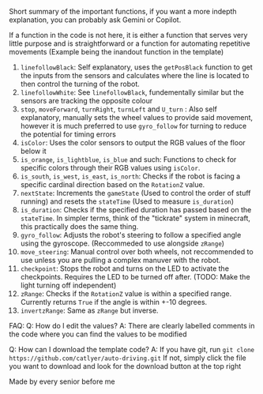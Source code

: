 Short summary of the important functions, if you want a more indepth explanation, you can probably ask Gemini or Copilot.

If a function in the code is not here, it is either a function that serves very little purpose and is straightforward or a function for automating repetitive movements (Example being the inandout function in the template)

1. `linefollowBlack`: Self explanatory, uses the `getPosBlack` function to get the inputs from the sensors and calculates where the line is located to then control the turning of the robot.
2. `linefollowWhite`: See `linefollowBlack`, fundementally similar but the sensors are tracking the opposite colour
3. `stop`, `moveForward`, `turnRight`, `turnLeft` and `U_turn` : Also self explanatory, manually sets the wheel values to provide said movement, however it is much preferred to use `gyro_follow` for turning to reduce the potential for timing errors
4. `isColor`: Uses the color sensors to output the RGB values of the floor below it
5. `is_orange`, `is_lightblue`, `is_blue` and such: Functions to check for specific colors through their RGB values using `isColor`.
6. `is_south`, `is_west`, `is_east`, `is_north`: Checks if the robot is facing a specific cardinal direction based on the `RotationZ` value.
7. `nextState`: Increments the `gameState` (Used to control the order of stuff running) and resets the `stateTime` (Used to measure `is_duration`)
8. `is_duration`: Checks if the specified duration has passed based on the `stateTime`. In simpler terms, think of the "tickrate" system in minecraft, this practically does the same thing.
9. `gyro_follow`: Adjusts the robot's steering to follow a specified angle using the gyroscope. (Reccommeded to use alongside `zRange`)
10. `move_steering`: Manual control over both wheels, not reccommended to use unless you are pulling a complex manuver with the robot.
11. `checkpoint`: Stops the robot and turns on the LED to activate the checkpoints. Requires the LED to be turned off after. (TODO: Make the light turning off independent)
12. `zRange`: Checks if the `RotationZ` value is within a specified range. Currently returns `True` if the angle is within +-10 degrees.
13. `invertzRange`: Same as `zRange` but inverse.


FAQ:
Q: How do I edit the values?
A: There are clearly labelled comments in the code where you can find the values to be modified

Q: How can I download the template code?
A: If you have git, run `git clone https://github.com/catlyer/auto-driving.git`
   If not, simply click the file you want to download and look for the download button at the top right


Made by every senior before me
